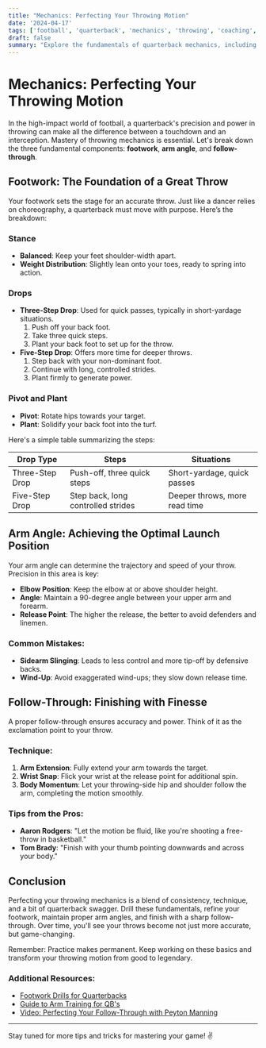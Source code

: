 ```yaml
---
title: "Mechanics: Perfecting Your Throwing Motion"
date: '2024-04-17'
tags: ['football', 'quarterback', 'mechanics', 'throwing', 'coaching', 'footwork', 'arm angle', 'follow-through']
draft: false
summary: "Explore the fundamentals of quarterback mechanics, including footwork, arm angle, and follow-through, blending player insights and coaching strategies."
---
```


# Mechanics: Perfecting Your Throwing Motion

In the high-impact world of football, a quarterback's precision and power in throwing can make all the difference between a touchdown and an interception. Mastery of throwing mechanics is essential. Let's break down the three fundamental components: **footwork**, **arm angle**, and **follow-through**.

## Footwork: The Foundation of a Great Throw

Your footwork sets the stage for an accurate throw. Just like a dancer relies on choreography, a quarterback must move with purpose. Here’s the breakdown:

### Stance
- **Balanced**: Keep your feet shoulder-width apart.
- **Weight Distribution**: Slightly lean onto your toes, ready to spring into action.

### Drops
- **Three-Step Drop**: Used for quick passes, typically in short-yardage situations.
  1. Push off your back foot.
  2. Take three quick steps.
  3. Plant your back foot to set up for the throw.
- **Five-Step Drop**: Offers more time for deeper throws.
  1. Step back with your non-dominant foot.
  2. Continue with long, controlled strides.
  3. Plant firmly to generate power.

### Pivot and Plant
- **Pivot**: Rotate hips towards your target.
- **Plant**: Solidify your back foot into the turf.

Here's a simple table summarizing the steps:

| Drop Type          | Steps                          | Situations                |
|--------------------|--------------------------------|---------------------------|
| Three-Step Drop    | Push-off, three quick steps    | Short-yardage, quick passes |
| Five-Step Drop     | Step back, long controlled strides | Deeper throws, more read time |

## Arm Angle: Achieving the Optimal Launch Position

Your arm angle can determine the trajectory and speed of your throw. Precision in this area is key:

- **Elbow Position**: Keep the elbow at or above shoulder height.
- **Angle**: Maintain a 90-degree angle between your upper arm and forearm.
- **Release Point**: The higher the release, the better to avoid defenders and linemen.

### Common Mistakes:
- **Sidearm Slinging**: Leads to less control and more tip-off by defensive backs.
- **Wind-Up**: Avoid exaggerated wind-ups; they slow down release time.

## Follow-Through: Finishing with Finesse

A proper follow-through ensures accuracy and power. Think of it as the exclamation point to your throw.

### Technique:
1. **Arm Extension**: Fully extend your arm towards the target.
2. **Wrist Snap**: Flick your wrist at the release point for additional spin.
3. **Body Momentum**: Let your throwing-side hip and shoulder follow the arm, completing the motion smoothly.

### Tips from the Pros:
- **Aaron Rodgers**: "Let the motion be fluid, like you're shooting a free-throw in basketball."
- **Tom Brady**: "Finish with your thumb pointing downwards and across your body."

## Conclusion

Perfecting your throwing mechanics is a blend of consistency, technique, and a bit of quarterback swagger. Drill these fundamentals, refine your footwork, maintain proper arm angles, and finish with a sharp follow-through. Over time, you'll see your throws become not just more accurate, but game-changing.

Remember: Practice makes permanent. Keep working on these basics and transform your throwing motion from good to legendary.

### Additional Resources:
- [Footwork Drills for Quarterbacks](https://www.example.com)
- [Guide to Arm Training for QB's](https://www.example.com)
- [Video: Perfecting Your Follow-Through with Peyton Manning](https://www.example.com)

---

Stay tuned for more tips and tricks for mastering your game! ✌️
```